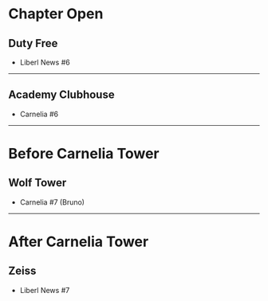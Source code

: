 # Chapter Open
## Duty Free
- Liberl News #6
----------------------------------------------------------------------------------
## Academy Clubhouse
- Carnelia #6
----------------------------------------------------------------------------------
# Before Carnelia Tower
## Wolf Tower
- Carnelia #7 (Bruno)
----------------------------------------------------------------------------------
# After Carnelia Tower
## Zeiss
- Liberl News #7